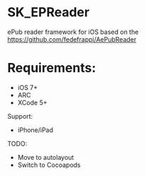 SK_EPReader
===========

ePub reader framework for iOS based on the https://github.com/fedefrappi/AePubReader 

Requirements:
==

- iOS 7+
- ARC
- XCode 5+

Support:

- iPhone/iPad


TODO:

- Move to autolayout
- Switch to Cocoapods

